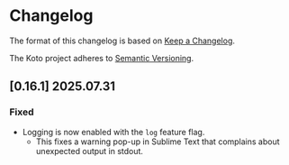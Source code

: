# Changelog

The format of this changelog is based on
[Keep a Changelog](https://keepachangelog.com/en/1.0.0/).

The Koto project adheres to
[Semantic Versioning](https://semver.org/spec/v2.0.0.html).

## [0.16.1] 2025.07.31

### Fixed

- Logging is now enabled with the `log` feature flag.
  - This fixes a warning pop-up in Sublime Text that complains about unexpected output in stdout.
